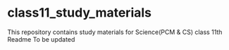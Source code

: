 # class11_study_materials
This repository contains study materials for Science(PCM & CS) class 11th
<br>
Readme To be updated
